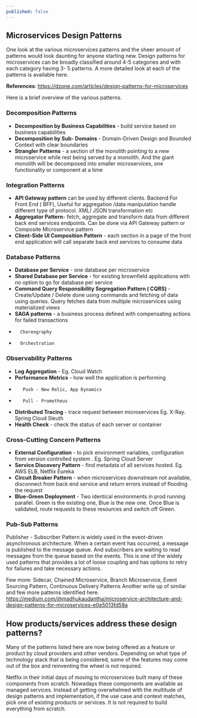 ```yaml
---
published: false
---
```

## Microservices Design Patterns

One look at the various microservices patterns and the sheer amount of patterns would look daunting for anyone starting new. Design patterns for microservices can be broadly classified around 4-5 categories and with each category having 3- 5 patterns. A more detailed look at each of the patterns is available here. 

**References**: https://dzone.com/articles/design-patterns-for-microservices

Here is a brief overview of the various patterns.

### Decomposition Patterns
- **Decomposition by Business Capabilities** - build service based on business capabilities
- **Decomposition by Sub- Domains** - Domain-Driven Design and Bounded Context with clear boundaries
- **Strangler Patterns** - a section of the monolith pointing to a new microservice while rest being served by a monolith. And the giant monolith will be decomposed into smaller microservices,  one functionality or component at a time

### Integration Patterns
- **API Gateway pattern**
	 can be used by different clients. Backend For Front End ( BFF),
 	Useful for aggregation /data  manipulation
 	handle different type of protocol. XML/ JSON transformation etc
- **Aggregator Pattern**- fetch, aggregate and transform data from different back end services endpoints. Can be done via API Gateway pattern or Composite Microservice pattern
- **Client-Side UI Composition Pattern** - each section in a page of the front end application will call separate back end services to consume data

### Database Patterns
- **Database per Service** - one database per microservice
- **Shared Database per Service** - for existing brownfield applications with no option to go for database per service
- **Command Query Responsibility Segregation Pattern ( CQRS)** - Create/Update / Delete done using commands and fetching of data using queries. Query fetches data from multiple microservices using materialized views
- **SAGA patterns** - a business process defined with compensating actions for failed transactions
- 		Choreography
- 		Orchestration

### Observability Patterns
- **Log Aggregation** - Eg. Cloud Watch
- **Performance Metrics** - how well the application is performing
-	 	 Push - New Relic, App Dynamics
-		 Pull - Prometheus
- **Distributed Tracing** - trace request between microservices Eg. X-Ray. Spring Cloud Sleuth
- **Health Check** - check the status of each server or container

### Cross-Cutting Concern Patterns
- **External Configuration** - to pick environment variables, configuration from version controlled system . Eg. Spring Cloud Server
- **Service Discovery Pattern** - find metadata of all services hosted. Eg. AWS ELB, Netflix Eureka
- **Circuit Breaker Pattern** - when microservices downstream not available, disconnect from back end service and return errors instead of flooding the request
- **Blue-Green Deployment** - Two identical environments in prod running parallel. Green is the existing one, Blue is the new one. Once Blue is validated, route requests to these resources and switch off Green.

### Pub-Sub Patterns
Publisher - Subscriber Pattern is widely used in the event-driven asynchronous architecture. When a certain event has occurred, a message is published to the message queue. And subscribers are waiting to read messages from the queue based on the events. This is one of the widely used patterns that provides a lot of loose coupling and has options to retry for failures and take necessary actions.


Few more: Sidecar, Chained Microservice, Branch Microservice, Event Sourcing Pattern, Continuous Delivery Patterns
Another write up of similar and few more patterns identified here. 
https://medium.com/@madhukaudantha/microservice-architecture-and-design-patterns-for-microservices-e0e5013fd58a

## How products/services address these design patterns?

Many of the patterns listed here are now being offered as a feature or product by cloud providers and other vendors. Depending on what type of technology stack that is being considered, some of the features may come out of the box and reinventing the wheel is not required. 

Netflix in their initial days of moving to microservices built many of these components from scratch. Nowadays these components are available as managed services. Instead of getting overwhelmed with the multitude of design patterns and implementation, if the use case and context matches, pick one of existing products or services. It is not required to build everything from scratch.

